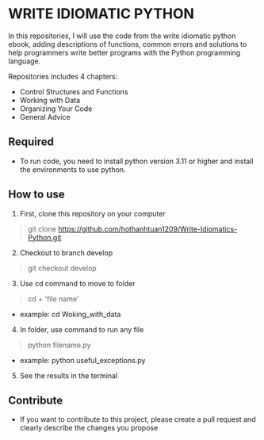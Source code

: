 # WRITE IDIOMATIC PYTHON
In this repositories, I will use the code from the write idiomatic python ebook, adding descriptions of functions, common errors and solutions to help programmers write better programs with the Python programming language.

Repositories includes 4 chapters:
- Control Structures and Functions
- Working with Data
- Organizing Your Code
- General Advice
## Required
- To run code, you need to install python version 3.11 or higher and install the environments to use python.

## How to use
1. First, clone this repository on your computer
> git clone https://github.com/hothanhtuan1209/Write-Idiomatics-Python.git

2. Checkout to branch develop
> git checkout develop

3. Use cd command to move to folder
> cd + 'file name'
- example: cd Woking_with_data

4. In folder, use command to run any file
> python filename.py
- example: python useful_exceptions.py

5. See the results in the terminal 

## Contribute
 - If you want to contribute to this project, please create a pull request and clearly describe the changes you propose